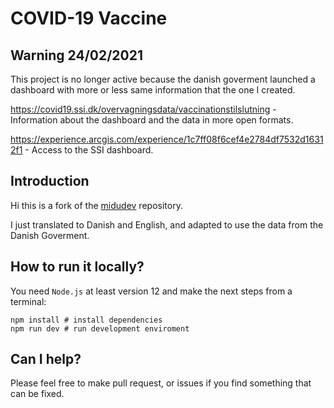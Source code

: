 # COVID-19 Vaccine

## Warning 24/02/2021
This project is no longer active because the danish goverment launched a dashboard with more or less same information that the one I created.

https://covid19.ssi.dk/overvagningsdata/vaccinationstilslutning - Information about the dashboard and the data in more open formats.</a>

https://experience.arcgis.com/experience/1c7ff08f6cef4e2784df7532d16312f1 - Access to the SSI dashboard.

## Introduction

Hi this is a fork of the [midudev](https://github.com/midudev/covid-vacuna) repository.

I just translated to Danish and English, and adapted to use the data from the Danish Goverment.

## How to run it locally?

You need `Node.js` at least version 12 and make the next steps from a terminal:

```
npm install # install dependencies
npm run dev # run development enviroment
```

## Can I help?

Please feel free to make pull request, or issues if you find something that can be fixed.
